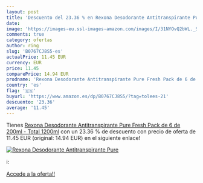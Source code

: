 ```yaml
---
layout: post
title: 'Descuento del 23.36 % en Rexona Desodorante Antitranspirante Pure'
date: 
image: 'https://images-eu.ssl-images-amazon.com/images/I/31NYOvQ2bWL._SL200_.jpg'
comments: true
category: ofertas
author: ring
slug: 'B0767CJ8S5-es'
actualPrice: 11.45 EUR
currency: EUR
price: 11.45
comparePrice: 14.94 EUR
prodname: 'Rexona Desodorante Antitranspirante Pure Fresh Pack de 6 de 200ml - Total 1200ml'
country: 'es'
flag: '🇪🇸'
buyurl: 'https://www.amazon.es/dp/B0767CJ8S5/?tag=tolees-21'
descuento: '23.36'
average: '11.45'
---
```


Tienes [Rexona Desodorante Antitranspirante Pure Fresh Pack de 6 de 200ml - Total 1200ml](https://www.amazon.es/dp/B0767CJ8S5/?tag=tolees-21) con un 23.36 % de descuento con precio de oferta de 11.45 EUR (original: 14.94 EUR) en el siguiente enlace!

[![Rexona Desodorante Antitranspirante Pure](https://images-eu.ssl-images-amazon.com/images/I/31NYOvQ2bWL._SL200_.jpg)](https://www.amazon.es/dp/B0767CJ8S5/?tag=tolees-21)

ℹ️:


[Accede a la oferta!!](https://www.amazon.es/dp/B0767CJ8S5/?tag=tolees-21)
